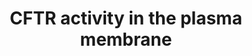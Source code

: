 ---
annotations:
- type: Pathway Ontology
  value: chloride ion transport pathway
authors:
- Karin
- Khanspers
- MaintBot
- Christine Chichester
description: Mechanisms that regulate the Cl excretion by CFTR channel.
last-edited: 2015-01-07
organisms:
- Rattus norvegicus
redirect_from:
- /index.php/Pathway:WP1488
- /instance/WP1488
schema-jsonld:
- '@context': https://schema.org/
  '@id': https://wikipathways.github.io/pathways/WP1488.html
  '@type': Dataset
  creator:
    '@type': Organization
    name: WikiPathways
  description: Mechanisms that regulate the Cl excretion by CFTR channel.
  keywords:
  - PKA
  - ERM BD
  - NHERF1
  - PLC b2
  - R
  - NBD2
  - PP2A
  - PLC b1
  - PDZ2
  - SYN1A
  - AMPK
  - PLC zeta
  - Ezrin
  - RACK1
  - cAMP
  - PKC
  - NBD1
  - Rho GTPase
  - b2-AR
  - CFTR
  - PLC b3
  - PDZ1
  - NHERF2
  - SNAP23
  license: CC0
  name: CFTR activity in the plasma membrane
seo: CreativeWork
title: CFTR activity in the plasma membrane
wpid: WP1488
---
